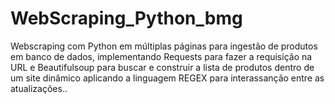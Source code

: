 # WebScraping_Python_bmg
Webscraping com Python em múltiplas páginas para ingestão de produtos em banco de dados, implementando Requests  para fazer a requisição na URL e Beautifulsoup para buscar e construir a lista de produtos dentro de um site dinâmico aplicando a linguagem REGEX para interassanção entre as atualizações..
